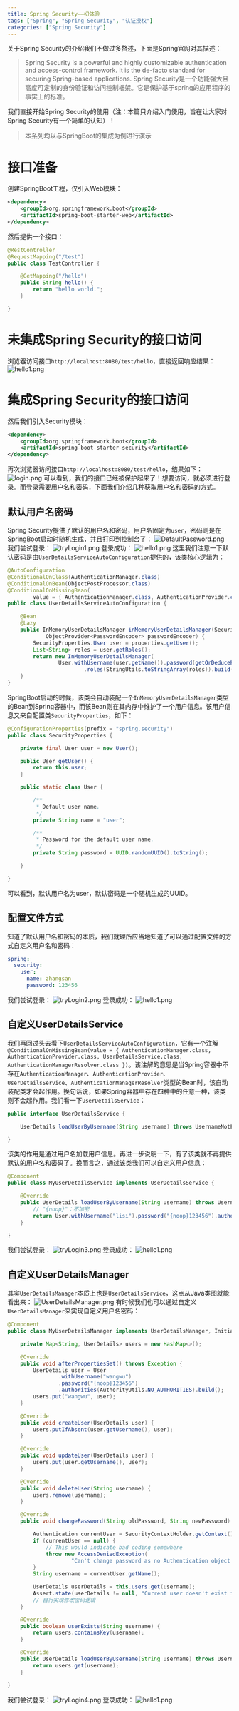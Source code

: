 ```yaml
---
title: Spring Security——初体验
tags: ["Spring", "Spring Security", "认证授权"]
categories: ["Spring Security"]
---
```


关于Spring Security的介绍我们不做过多赘述，下面是Spring官网对其描述：
> Spring Security is a powerful and highly customizable authentication and access-control framework.  It is the de-facto standard for securing Spring-based applications.
> Spring Security是一个功能强大且高度可定制的身份验证和访问控制框架。它是保护基于spring的应用程序的事实上的标准。

我们直接开始Spring Security的使用（注：本篇只介绍入门使用，旨在让大家对Spring Security有一个简单的认知）！
> 本系列均以与SpringBoot的集成为例进行演示
<!-- more -->

# 接口准备
创建SpringBoot工程，仅引入Web模块：
```xml
<dependency>
    <groupId>org.springframework.boot</groupId>
    <artifactId>spring-boot-starter-web</artifactId>
</dependency>
```
然后提供一个接口：
```java
@RestController
@RequestMapping("/test")
public class TestController {

    @GetMapping("/hello")
    public String hello() {
        return "hello world.";
    }

}
```

# 未集成Spring Security的接口访问
浏览器访问接口`http://localhost:8080/test/hello`，直接返回响应结果：
![hello1.png](hello1.png)
# 集成Spring Security的接口访问
然后我们引入Security模块：
```xml
<dependency>
    <groupId>org.springframework.boot</groupId>
    <artifactId>spring-boot-starter-security</artifactId>
</dependency>
```
再次浏览器访问接口`http://localhost:8080/test/hello`，结果如下：
![login.png](login.png)
可以看到，我们的接口已经被保护起来了！想要访问，就必须进行登录。而登录需要用户名和密码，下面我们介绍几种获取用户名和密码的方式。
## 默认用户名密码
Spring Security提供了默认的用户名和密码，用户名固定为`user`，密码则是在SpringBoot启动时随机生成，并且打印到控制台了：
![DefaultPassword.png](DefaultPassword.png)
我们尝试登录：
![tryLogin1.png](tryLogin1.png)
登录成功：
![hello1.png](hello1.png)
这里我们注意一下默认密码是由`UserDetailsServiceAutoConfiguration`提供的，该类核心逻辑为：
```java
@AutoConfiguration
@ConditionalOnClass(AuthenticationManager.class)
@ConditionalOnBean(ObjectPostProcessor.class)
@ConditionalOnMissingBean(
		value = { AuthenticationManager.class, AuthenticationProvider.class, UserDetailsService.class, AuthenticationManagerResolver.class })
public class UserDetailsServiceAutoConfiguration {

	@Bean
	@Lazy
	public InMemoryUserDetailsManager inMemoryUserDetailsManager(SecurityProperties properties,
			ObjectProvider<PasswordEncoder> passwordEncoder) {
		SecurityProperties.User user = properties.getUser();
		List<String> roles = user.getRoles();
		return new InMemoryUserDetailsManager(
				User.withUsername(user.getName()).password(getOrDeducePassword(user, passwordEncoder.getIfAvailable()))
						.roles(StringUtils.toStringArray(roles)).build());
	}
}
```
SpringBoot启动的时候，该类会自动装配一个`InMemoryUserDetailsManager`类型的Bean到Spring容器中，而该Bean则在其内存中维护了一个用户信息。该用户信息又来自配置类`SecurityProperties`，如下：
```java
@ConfigurationProperties(prefix = "spring.security")
public class SecurityProperties {

	private final User user = new User();

	public User getUser() {
		return this.user;
	}

	public static class User {

		/**
		 * Default user name.
		 */
		private String name = "user";

		/**
		 * Password for the default user name.
		 */
		private String password = UUID.randomUUID().toString();

	}

}
```
可以看到，默认用户名为user，默认密码是一个随机生成的UUID。
## 配置文件方式
知道了默认用户名和密码的本质，我们就理所应当地知道了可以通过配置文件的方式自定义用户名和密码：
```yml
spring:
  security:
    user:
      name: zhangsan
      password: 123456
```
我们尝试登录：
![tryLogin2.png](tryLogin2.png)
登录成功：
![hello1.png](hello1.png)
## 自定义UserDetailsService
我们再回过头去看下`UserDetailsServiceAutoConfiguration`，它有一个注解`@ConditionalOnMissingBean(value = { AuthenticationManager.class, AuthenticationProvider.class, UserDetailsService.class, AuthenticationManagerResolver.class })`。该注解的意思是当Spring容器中不存在`AuthenticationManager`、`AuthenticationProvider`、`UserDetailsService`、`AuthenticationManagerResolver`类型的Bean时，该自动装配类才会起作用。换句话说，如果Spring容器中存在四种中的任意一种，该类则不会起作用。我们看一下`UserDetailsService`：
```java
public interface UserDetailsService {

	UserDetails loadUserByUsername(String username) throws UsernameNotFoundException;

}
```
该类的作用是通过用户名加载用户信息。再进一步说明一下，有了该类就不再提供默认的用户名和密码了。换而言之，通过该类我们可以自定义用户信息：
```java
@Component
public class MyUserDetailsService implements UserDetailsService {

    @Override
    public UserDetails loadUserByUsername(String username) throws UsernameNotFoundException {
        // "{noop}"：不加密
        return User.withUsername("lisi").password("{noop}123456").authorities(AuthorityUtils.NO_AUTHORITIES).build();
    }

}
```
我们尝试登录：
![tryLogin3.png](tryLogin3.png)
登录成功：
![hello1.png](hello1.png)
## 自定义UserDetailsManager
其实`UserDetailsManager`本质上也是`UserDetailsService`，这点从Java类图就能看出来：
![UserDetailsManager.png](UserDetailsManager.png)
有时候我们也可以通过自定义`UserDetailsManager`来实现自定义用户名密码：
```java
@Component
public class MyUserDetailsManager implements UserDetailsManager, InitializingBean {

    private Map<String, UserDetails> users = new HashMap<>();

    @Override
    public void afterPropertiesSet() throws Exception {
        UserDetails user = User
                .withUsername("wangwu")
                .password("{noop}123456")
                .authorities(AuthorityUtils.NO_AUTHORITIES).build();
        users.put("wangwu", user);
    }

    @Override
    public void createUser(UserDetails user) {
        users.putIfAbsent(user.getUsername(), user);
    }

    @Override
    public void updateUser(UserDetails user) {
        users.put(user.getUsername(), user);
    }

    @Override
    public void deleteUser(String username) {
        users.remove(username);
    }

    @Override
    public void changePassword(String oldPassword, String newPassword) {

        Authentication currentUser = SecurityContextHolder.getContext().getAuthentication();
        if (currentUser == null) {
            // This would indicate bad coding somewhere
            throw new AccessDeniedException(
                    "Can't change password as no Authentication object found in context " + "for current user.");
        }
        String username = currentUser.getName();

        UserDetails userDetails = this.users.get(username);
        Assert.state(userDetails != null, "Current user doesn't exist in database.");
        // 自行实现修改密码逻辑
    }

    @Override
    public boolean userExists(String username) {
        return users.containsKey(username);
    }

    @Override
    public UserDetails loadUserByUsername(String username) throws UsernameNotFoundException {
        return users.get(username);
    }

}
```
我们尝试登录：
![tryLogin4.png](tryLogin4.png)
登录成功：
![hello1.png](hello1.png)
